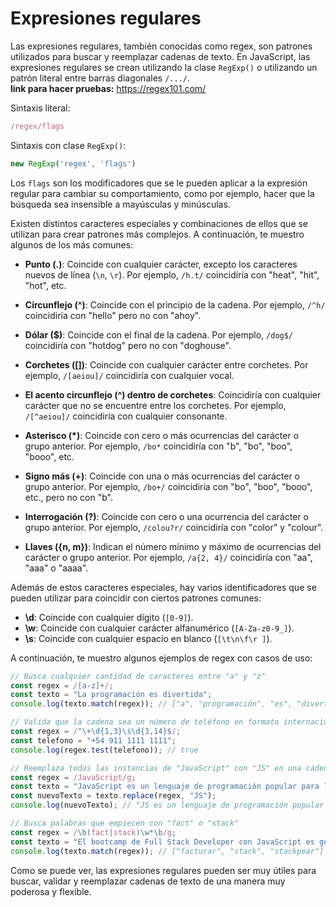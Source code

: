 # Expresiones regulares
Las expresiones regulares, también conocidas como regex, son patrones utilizados para buscar y reemplazar cadenas de texto. En JavaScript, las expresiones regulares se crean utilizando la clase `RegExp()` o utilizando un patrón literal entre barras diagonales `/.../`.  
**link para hacer pruebas:** https://regex101.com/

Sintaxis literal: 

```js
/regex/flags
```

Sintaxis con clase `RegExp()`:

```js
new RegExp('regex', 'flags')
```

Los `flags` son los modificadores que se le pueden aplicar a la expresión regular para cambiar su comportamiento, como por ejemplo, hacer que la búsqueda sea insensible a mayúsculas y minúsculas.

Existen distintos caracteres especiales y combinaciones de ellos que se utilizan para crear patrones más complejos. A continuación, te muestro algunos de los más comunes:

- **Punto (.)**: Coincide con cualquier carácter, excepto los caracteres nuevos de línea (`\n`, `\r`). Por ejemplo, `/h.t/` coincidiría con "heat", "hit", "hot", etc.

- **Circunflejo (^)**: Coincide con el principio de la cadena. Por ejemplo, `/^h/` coincidiría con "hello" pero no con "ahoy".

- **Dólar (\$)**: Coincide con el final de la cadena. Por ejemplo, `/dog$/` coincidiría con "hotdog" pero no con "doghouse".

- **Corchetes ([])**: Coincide con cualquier carácter entre corchetes. Por ejemplo, `/[aeiou]/` coincidiría con cualquier vocal.

- **El acento circunflejo (^) dentro de corchetes**: Coincidiría con cualquier carácter que no se encuentre entre los corchetes. Por ejemplo, `/[^aeiou]/` coincidiría con cualquier consonante.

- **Asterisco (*)**: Coincide con cero o más ocurrencias del carácter o grupo anterior. Por ejemplo, `/bo*` coincidiría con "b", "bo", "boo", "booo", etc.

- **Signo más (+)**: Coincide con una o más ocurrencias del carácter o grupo anterior. Por ejemplo, `/bo+/` coincidiría con "bo", "boo", "booo", etc., pero no con "b".

- **Interrogación (?)**: Coincide con cero o una ocurrencia del carácter o grupo anterior. Por ejemplo, `/colou?r/` coincidiría con "color" y "colour".

- **Llaves ({n, m})**: Indican el número mínimo y máximo de ocurrencias del carácter o grupo anterior. Por ejemplo, `/a{2, 4}/` coincidiría con "aa", "aaa" o "aaaa".

Además de estos caracteres especiales, hay varios identificadores que se pueden utilizar para coincidir con ciertos patrones comunes:

- **\d**: Coincide con cualquier dígito (`[0-9]`).
- **\w**: Coincide con cualquier carácter alfanumérico (`[A-Za-z0-9_]`).
- **\s**: Coincide con cualquier espacio en blanco (`[\t\n\f\r ]`).

A continuación, te muestro algunos ejemplos de regex con casos de uso:

```js
// Busca cualquier cantidad de caracteres entre "a" y "z"
const regex = /[a-z]+/;
const texto = "La programación es divertida";
console.log(texto.match(regex)); // ["a", "programación", "es", "divertida"]

// Valida que la cadena sea un número de teléfono en formato internacional.
const regex = /^\+\d{1,3}\s\d{3,14}$/;
const telefono = "+54 911 1111 1111";
console.log(regex.test(telefono)); // true

// Reemplaza todas las instancias de "JavaScript" con "JS" en una cadena.
const regex = /JavaScript/g;
const texto = "JavaScript es un lenguaje de programación popular para la web. Hay muchas bibliotecas JavaScript útiles.";
const nuevoTexto = texto.replace(regex, "JS");
console.log(nuevoTexto); // "JS es un lenguaje de programación popular para la web. Hay muchas bibliotecas JS útiles."

// Busca palabras que empiecen con "fact" o "stack"
const regex = /\b(fact|stack)\w*\b/g;
const texto = "El bootcamp de Full Stack Developer con JavaScript es genial, me encanta facturar y apilar código.";
console.log(texto.match(regex)); // ["facturar", "stack", "stackpear"]
```

Como se puede ver, las expresiones regulares pueden ser muy útiles para buscar, validar y reemplazar cadenas de texto de una manera muy poderosa y flexible.
